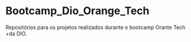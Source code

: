 # Bootcamp_Dio_Orange_Tech
Repositórios para os projetos realizados durante o bootcamp Orante Tech +da DIO.

